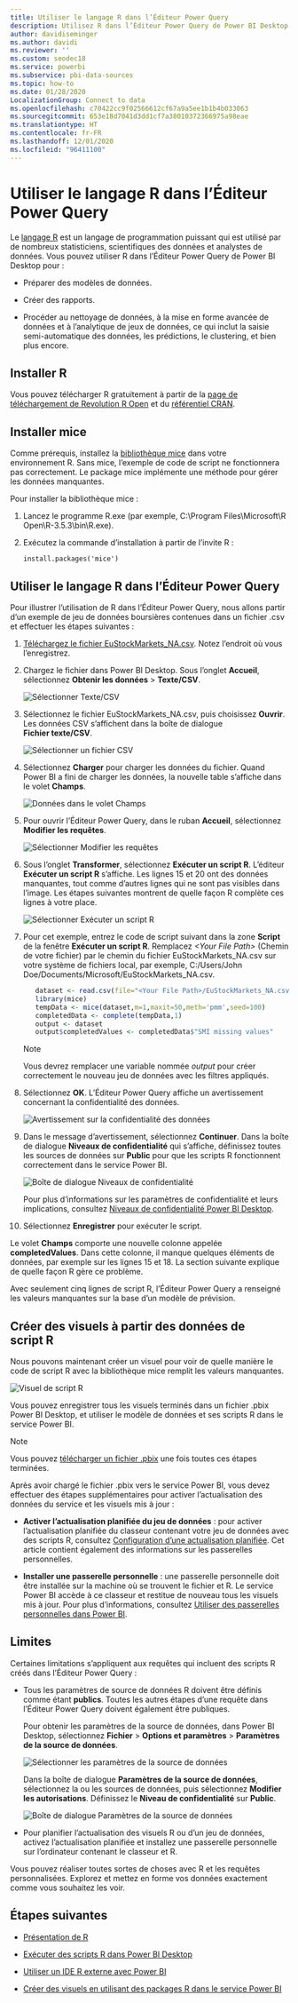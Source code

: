 ```yaml
---
title: Utiliser le langage R dans l’Éditeur Power Query
description: Utilisez R dans l’Éditeur Power Query de Power BI Desktop pour une analytique avancée.
author: davidiseminger
ms.author: davidi
ms.reviewer: ''
ms.custom: seodec18
ms.service: powerbi
ms.subservice: pbi-data-sources
ms.topic: how-to
ms.date: 01/28/2020
LocalizationGroup: Connect to data
ms.openlocfilehash: c70422cc9f02566612cf67a9a5ee1b1b4b033063
ms.sourcegitcommit: 653e18d7041d3dd1cf7a38010372366975a98eae
ms.translationtype: HT
ms.contentlocale: fr-FR
ms.lasthandoff: 12/01/2020
ms.locfileid: "96411100"
---
```

# <a name="use-r-in-power-query-editor"></a>Utiliser le langage R dans l’Éditeur Power Query

Le [langage R](https://mran.microsoft.com/documents/what-is-r) est un langage de programmation puissant qui est utilisé par de nombreux statisticiens, scientifiques des données et analystes de données. Vous pouvez utiliser R dans l’Éditeur Power Query de Power BI Desktop pour :

* Préparer des modèles de données.

* Créer des rapports.

* Procéder au nettoyage de données, à la mise en forme avancée de données et à l’analytique de jeux de données, ce qui inclut la saisie semi-automatique des données, les prédictions, le clustering, et bien plus encore.  

## <a name="install-r"></a>Installer R

Vous pouvez télécharger R gratuitement à partir de la [page de téléchargement de Revolution R Open](https://mran.revolutionanalytics.com/download/) et du [référentiel CRAN](https://cran.r-project.org/bin/windows/base/).

## <a name="install-mice"></a>Installer mice

Comme prérequis, installez la [bibliothèque mice](https://www.rdocumentation.org/packages/mice/versions/3.5.0/topics/mice) dans votre environnement R. Sans mice, l’exemple de code de script ne fonctionnera pas correctement. Le package mice implémente une méthode pour gérer les données manquantes.

Pour installer la bibliothèque mice :

1. Lancez le programme R.exe (par exemple, C:\Program Files\Microsoft\R Open\R-3.5.3\bin\R.exe).  

2. Exécutez la commande d’installation à partir de l’invite R :

   ``` 
   install.packages('mice') 
   ```

## <a name="use-r-in-power-query-editor"></a>Utiliser le langage R dans l’Éditeur Power Query

Pour illustrer l’utilisation de R dans l’Éditeur Power Query, nous allons partir d’un exemple de jeu de données boursières contenues dans un fichier .csv et effectuer les étapes suivantes :

1. [Téléchargez le fichier EuStockMarkets_NA.csv](https://download.microsoft.com/download/F/8/A/F8AA9DC9-8545-4AAE-9305-27AD1D01DC03/EuStockMarkets_NA.csv). Notez l’endroit où vous l’enregistrez.

1. Chargez le fichier dans Power BI Desktop. Sous l’onglet **Accueil**, sélectionnez **Obtenir les données** > **Texte/CSV**.

   ![Sélectionner Texte/CSV](media/desktop-r-in-query-editor/r-in-query-editor_1.png)

1. Sélectionnez le fichier EuStockMarkets_NA.csv, puis choisissez **Ouvrir**. Les données CSV s’affichent dans la boîte de dialogue **Fichier texte/CSV**.

   ![Sélectionner un fichier CSV](media/desktop-r-in-query-editor/r-in-query-editor_2.png)

1. Sélectionnez **Charger** pour charger les données du fichier. Quand Power BI a fini de charger les données, la nouvelle table s’affiche dans le volet **Champs**.

   ![Données dans le volet Champs](media/desktop-r-in-query-editor/r-in-query-editor_3.png)

1. Pour ouvrir l’Éditeur Power Query, dans le ruban **Accueil**, sélectionnez **Modifier les requêtes**.

   ![Sélectionner Modifier les requêtes](media/desktop-r-in-query-editor/r-in-query-editor_4.png)

1. Sous l’onglet **Transformer**, sélectionnez **Exécuter un script R**. L’éditeur **Exécuter un script R** s’affiche. Les lignes 15 et 20 ont des données manquantes, tout comme d’autres lignes qui ne sont pas visibles dans l’image. Les étapes suivantes montrent de quelle façon R complète ces lignes à votre place.

   ![Sélectionner Exécuter un script R](media/desktop-r-in-query-editor/r-in-query-editor_5d.png)

1. Pour cet exemple, entrez le code de script suivant dans la zone **Script** de la fenêtre **Exécuter un script R**. Remplacez *&lt;Your File Path&gt;* (Chemin de votre fichier) par le chemin du fichier EuStockMarkets_NA.csv sur votre système de fichiers local, par exemple, C:/Users/John Doe/Documents/Microsoft/EuStockMarkets_NA.csv.

    ```r
       dataset <- read.csv(file="<Your File Path>/EuStockMarkets_NA.csv", header=TRUE, sep=",")
       library(mice)
       tempData <- mice(dataset,m=1,maxit=50,meth='pmm',seed=100)
       completedData <- complete(tempData,1)
       output <- dataset
       output$completedValues <- completedData$"SMI missing values"
    ```

    > [!NOTE]
    > Vous devrez remplacer une variable nommée *output* pour créer correctement le nouveau jeu de données avec les filtres appliqués.

7. Sélectionnez **OK**. L’Éditeur Power Query affiche un avertissement concernant la confidentialité des données.

   ![Avertissement sur la confidentialité des données](media/desktop-r-in-query-editor/r-in-query-editor_6.png)
8. Dans le message d’avertissement, sélectionnez **Continuer**. Dans la boîte de dialogue **Niveaux de confidentialité** qui s’affiche, définissez toutes les sources de données sur **Public** pour que les scripts R fonctionnent correctement dans le service Power BI. 

   ![Boîte de dialogue Niveaux de confidentialité](media/desktop-r-in-query-editor/r-in-query-editor_7.png)

   Pour plus d’informations sur les paramètres de confidentialité et leurs implications, consultez [Niveaux de confidentialité Power BI Desktop](../admin/desktop-privacy-levels.md).

 9. Sélectionnez **Enregistrer** pour exécuter le script. 

   Le volet **Champs** comporte une nouvelle colonne appelée **completedValues**. Dans cette colonne, il manque quelques éléments de données, par exemple sur les lignes 15 et 18. La section suivante explique de quelle façon R gère ce problème.

   Avec seulement cinq lignes de script R, l’Éditeur Power Query a renseigné les valeurs manquantes sur la base d’un modèle de prévision.

## <a name="create-visuals-from-r-script-data"></a>Créer des visuels à partir des données de script R

Nous pouvons maintenant créer un visuel pour voir de quelle manière le code de script R avec la bibliothèque mice remplit les valeurs manquantes.

![Visuel de script R](media/desktop-r-in-query-editor/r-in-query-editor_8a.png)

Vous pouvez enregistrer tous les visuels terminés dans un fichier .pbix Power BI Desktop, et utiliser le modèle de données et ses scripts R dans le service Power BI.

> [!NOTE]
> Vous pouvez [télécharger un fichier .pbix](https://download.microsoft.com/download/F/8/A/F8AA9DC9-8545-4AAE-9305-27AD1D01DC03/Complete%20Values%20with%20R%20in%20PQ.pbix) une fois toutes ces étapes terminées.

Après avoir chargé le fichier .pbix vers le service Power BI, vous devez effectuer des étapes supplémentaires pour activer l’actualisation des données du service et les visuels mis à jour :  

* **Activer l’actualisation planifiée du jeu de données** : pour activer l’actualisation planifiée du classeur contenant votre jeu de données avec des scripts R, consultez [Configuration d’une actualisation planifiée](refresh-scheduled-refresh.md). Cet article contient également des informations sur les passerelles personnelles.

* **Installer une passerelle personnelle** : une passerelle personnelle doit être installée sur la machine où se trouvent le fichier et R. Le service Power BI accède à ce classeur et restitue de nouveau tous les visuels mis à jour. Pour plus d’informations, consultez [Utiliser des passerelles personnelles dans Power BI](service-gateway-personal-mode.md).

## <a name="limitations"></a>Limites

Certaines limitations s’appliquent aux requêtes qui incluent des scripts R créés dans l’Éditeur Power Query :

* Tous les paramètres de source de données R doivent être définis comme étant **publics**. Toutes les autres étapes d’une requête dans l’Éditeur Power Query doivent également être publiques. 

   Pour obtenir les paramètres de la source de données, dans Power BI Desktop, sélectionnez **Fichier** > **Options et paramètres** > **Paramètres de la source de données**.

   ![Sélectionner les paramètres de la source de données](media/desktop-r-in-query-editor/r-in-query-editor_9.png)

   Dans la boîte de dialogue **Paramètres de la source de données**, sélectionnez la ou les sources de données, puis sélectionnez **Modifier les autorisations**. Définissez le **Niveau de confidentialité** sur **Public**.

   ![Boîte de dialogue Paramètres de la source de données](media/desktop-r-in-query-editor/r-in-query-editor_10.png)  
  
* Pour planifier l’actualisation des visuels R ou d’un jeu de données, activez l’actualisation planifiée et installez une passerelle personnelle sur l’ordinateur contenant le classeur et R. 

Vous pouvez réaliser toutes sortes de choses avec R et les requêtes personnalisées. Explorez et mettez en forme vos données exactement comme vous souhaitez les voir.

## <a name="next-steps"></a>Étapes suivantes

* [Présentation de R](https://mran.microsoft.com/documents/what-is-r) 

* [Exécuter des scripts R dans Power BI Desktop](desktop-r-scripts.md) 

* [Utiliser un IDE R externe avec Power BI](desktop-r-ide.md) 

* [Créer des visuels en utilisant des packages R dans le service Power BI](service-r-packages-support.md)
